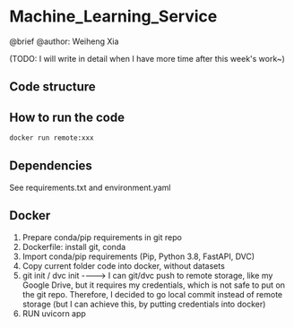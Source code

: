 # Machine_Learning_Service
@brief
@author: Weiheng Xia

(TODO: I will write in detail when I have more time after this week's work~)

## Code structure

## How to run the code
```bash
docker run remote:xxx
```

## Dependencies
See requirements.txt and environment.yaml

## Docker
1. Prepare conda/pip requirements in git repo
2. Dockerfile: install git, conda
3. Import conda/pip requirements (Pip, Python 3.8, FastAPI, DVC)
4. Copy current folder code into docker, without datasets
5. git init / dvc init
----> I can git/dvc push to remote storage, like my Google Drive, but it requires my credentials, which is not safe to put on the git repo. Therefore, I decided to go local commit instead of remote storage (but I can achieve this, by putting credentials into docker)
6. RUN uvicorn app
